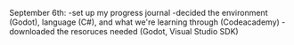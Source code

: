 September 6th:
-set up my progress journal
-decided the environment (Godot), language (C#), and what we're learning through (Codeacademy)
-downloaded the resoruces needed (Godot, Visual Studio SDK)
